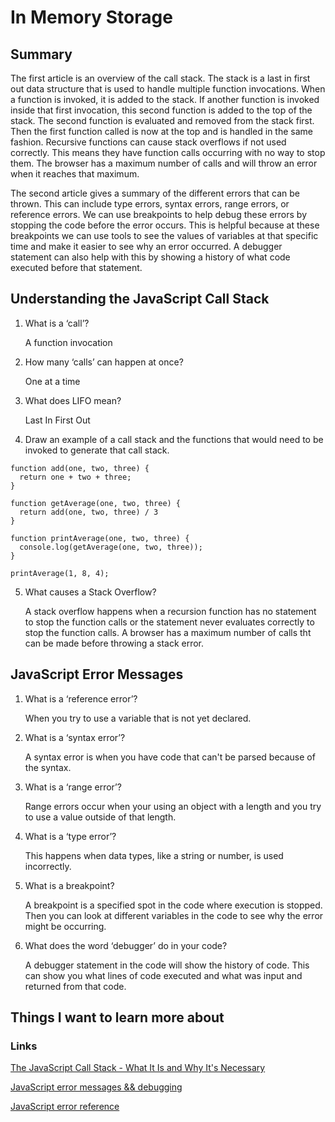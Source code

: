 # In Memory Storage

## Summary
The first article is an overview of the call stack. The stack is a last in first out data structure that is used to handle multiple function invocations. When a function is invoked, it is added to the stack. If another function is invoked inside that first invocation, this second function is added to the top of the stack. The second function is evaluated and removed from the stack first. Then the first function called is now at the top and is handled in the same fashion. Recursive functions can cause stack overflows if not used correctly. This means they have function calls occurring with no way to stop them. The browser has a maximum number of calls and will throw an error when it reaches that maximum.

The second article gives a summary of the different errors that can be thrown. This can include type errors, syntax errors, range errors, or reference errors. We can use breakpoints to help debug these errors by stopping the code before the error occurs. This is helpful because at these breakpoints we can use tools to see the values of variables at that specific time and make it easier to see why an error occurred. A debugger statement can also help with this by showing a history of what code executed before that statement.

## Understanding the JavaScript Call Stack
1. What is a ‘call’?

    A function invocation

2. How many ‘calls’ can happen at once?

    One at a time

3. What does LIFO mean?

    Last In First Out

4. Draw an example of a call stack and the functions that would need to be invoked to generate that call stack.

```
function add(one, two, three) {
  return one + two + three;
}

function getAverage(one, two, three) {
  return add(one, two, three) / 3
}

function printAverage(one, two, three) {
  console.log(getAverage(one, two, three));
}

printAverage(1, 8, 4);
```

5. What causes a Stack Overflow?

    A stack overflow happens when a recursion function has no statement to stop the function calls or the statement never evaluates correctly to stop the function calls. A browser has a maximum number of calls tht can be made before throwing a stack error.

## JavaScript Error Messages
1. What is a ‘reference error’?

    When you try to use a variable that is not yet declared.

2. What is a ‘syntax error’?

    A syntax error is when you have code that can't be parsed because of the syntax.

3. What is a ‘range error’?

    Range errors occur when your using an object with a length and you try to use a value outside of that length.

4. What is a ‘type error’?

    This happens when data types, like a string or number, is used incorrectly.

5. What is a breakpoint?

    A breakpoint is a specified spot in the code where execution is stopped. Then you can look at different variables in the code to see why the error might be occurring.

6. What does the word ‘debugger’ do in your code?

    A debugger statement in the code will show the history of code. This can show you what lines of code executed and what was input and returned from that code.

## Things I want to learn more about

### Links
[The JavaScript Call Stack - What It Is and Why It's Necessary](https://www.freecodecamp.org/news/understanding-the-javascript-call-stack-861e41ae61d4)

[JavaScript error messages && debugging](https://codeburst.io/javascript-error-messages-debugging-d23f84f0ae7c)

[JavaScript error reference](https://developer.mozilla.org/en-US/docs/Web/JavaScript/Reference/Errors)
